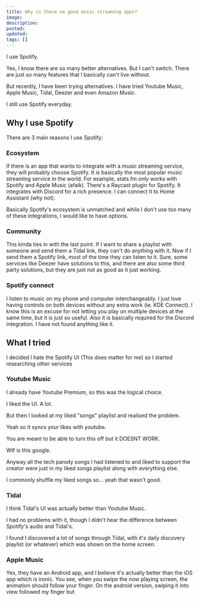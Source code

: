 ```yaml
---
title: Why is there no good music streaming apps?
image:
description:
posted:
updated:
tags: []
---
```


I use Spotify.

Yes, I know there are so many better alternatives. But I can't switch. There are just so many features that I basically can't live without.

But recently, I have been trying alternatives. I have tried Youtube Music, Apple Music, Tidal, Deezer and even Amazon Music.

I still use Spotify everyday.

## Why I use Spotify
There are 3 main reasons I use Spotify:

### Ecosystem
If there is an app that wants to integrate with a music streaming service, they will probably choose Spotify. It *is* basically the most popular music streaming service in the world. For example, stats.fm only works with Spotify and Apple Music (afaik). There's a Raycast plugin for Spotify. It integrates with Discord for a rich presence. I can connect it to Home Assistant (why not).

Basically Spotify's ecosystem is unmatched and while I don't use too many of these integrations, I would like to have options.

### Community
This kinda ties in with the last point. If I want to share a playlist with someone and send them a Tidal link, they can't do anything with it. Now if I send them a Spotify link, most of the time they can listen to it. Sure, some services like Deezer have solutions to this, and there are also some third party solutions, but they are just not as good as it just working.

### Spotify connect
I listen to music on my phone and computer interchangeably. I just love having controls on both devices without any extra work (ie. KDE Connect). I know this is an excuse for not letting you play on multiple devices at the same time, but it is just so useful. Also it is basically required for the Discord integration. I have not found anything like it.

## What I tried
I decided I hate the Spotify UI (This does matter for me) so I started researching other services

### Youtube Music
I already have Youtube Premium, so this was the logical choice.

I liked the UI. A lot.

But then I looked at my liked "songs" playlist and realised the problem.

Yeah so it syncs your likes with youtube.

You are meant to be able to turn this off but it DOESNT WORK.

Wtf is this google.

Anyway all the tech parody songs I had listened to and liked to support the creator were just in my liked songs playlist along with everything else.

I commonly shuffle my liked songs so... yeah that wasn't good.

### Tidal
I think Tidal's UI was actually better than Youtube Music.

I had no problems with it, though I didn't hear the difference between Spotify's audio and Tidal's.

I found I discovered a lot of songs through Tidal, with it's daily discovery playlist (or whatever) which was shown on the home screen.

### Apple Music
Yes, they have an Android app, and I believe it's actually better than the iOS app which is ironic. You see, when you swipe the now playing screen, the animation should follow your finger. On the android version, swiping it into view followed my finger but
